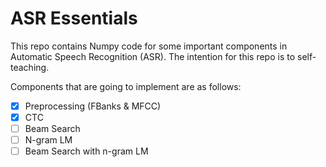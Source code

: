 # ASR Essentials

This repo contains Numpy code for some important components in Automatic Speech Recognition (ASR). The intention for this repo is to self-teaching.

Components that are going to implement are as follows:

- [x] Preprocessing (FBanks & MFCC)
- [x] CTC
- [ ] Beam Search
- [ ] N-gram LM
- [ ] Beam Search with n-gram LM